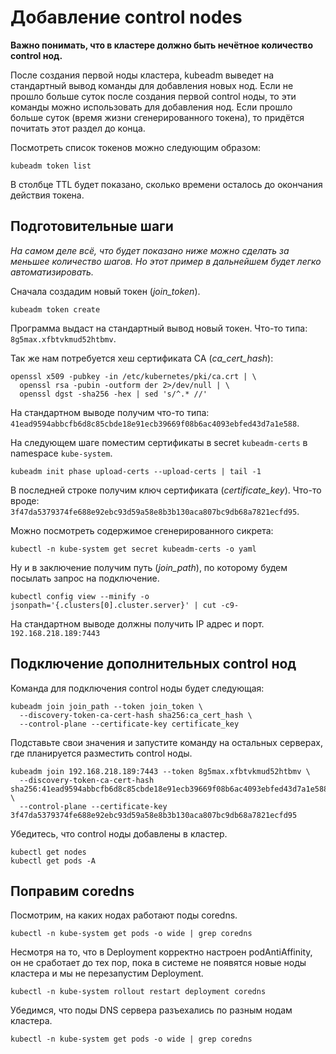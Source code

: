 # Добавление control nodes

**Важно понимать, что в кластере должно быть нечётное количество control нод.**

После создания первой ноды кластера, kubeadm выведет на стандартный вывод команды для добавления новых нод.
Если не прошло больше суток после создания первой control ноды, то эти команды можно использовать для добавления нод.
Если прошло больше суток (время жизни сгенерированного токена), то придётся почитать этот раздел до конца.

Посмотреть список токенов можно следующим образом: 

```shell
kubeadm token list
```

В столбце TTL будет показано, сколько времени осталось до окончания действия токена.

## Подготовительные шаги

_На самом деле всё, что будет показано ниже можно сделать за меньшее количество шагов. Но этот пример в дальнейшем
будет легко автоматизировать._

Сначала создадим новый токен (_join_token_).

```shell
kubeadm token create
```

Программа выдаст на стандартный вывод новый токен. Что-то типа: `8g5max.xfbtvkmud52htbmv`.

Так же нам потребуется хеш сертификата CA (_ca_cert_hash_):

```shell
openssl x509 -pubkey -in /etc/kubernetes/pki/ca.crt | \
  openssl rsa -pubin -outform der 2>/dev/null | \
  openssl dgst -sha256 -hex | sed 's/^.* //'
```

На стандартном выводе получим что-то типа: `41ead9594abbcfb6d8c85cbde18e91ecb39669f08b6ac4093ebfed43d7a1e588`.

На следующем шаге поместим сертификаты в secret `kubeadm-certs` в namespace `kube-system`.

```shell
kubeadm init phase upload-certs --upload-certs | tail -1
```

В последней строке получим ключ сертификата (_certificate_key_). Что-то 
вроде: `3f47da5379374fe688e92ebc93d59a58e8b3b130aca807bc9db68a7821ecfd95`.

Можно посмотреть содержимое сгенерированного сикрета:

```shell
kubectl -n kube-system get secret kubeadm-certs -o yaml
```

Ну и в заключение получим путь (_join_path_), по которому будем посылать запрос на подключение.

```shell
kubectl config view --minify -o jsonpath='{.clusters[0].cluster.server}' | cut -c9-
```

На стандартном выводе должны получить IP адрес и порт. `192.168.218.189:7443`

## Подключение дополнительных control нод

Команда для подключения control ноды будет следующая:

```
kubeadm join join_path --token join_token \
  --discovery-token-ca-cert-hash sha256:ca_cert_hash \
  --control-plane --certificate-key certificate_key
```

Подставьте свои значения и запустите команду на остальных серверах, где планируется разместить control ноды.

```shell
kubeadm join 192.168.218.189:7443 --token 8g5max.xfbtvkmud52htbmv \
  --discovery-token-ca-cert-hash sha256:41ead9594abbcfb6d8c85cbde18e91ecb39669f08b6ac4093ebfed43d7a1e588 \
  --control-plane --certificate-key 3f47da5379374fe688e92ebc93d59a58e8b3b130aca807bc9db68a7821ecfd95
```

Убедитесь, что control ноды добавлены в кластер.

```shell
kubectl get nodes
kubectl get pods -A
```

## Поправим coredns

Посмотрим, на каких нодах работают поды coredns.

```shell
kubectl -n kube-system get pods -o wide | grep coredns
```

Несмотря на то, что в Deployment корректно настроен podAntiAffinity, он не сработает до тех пор, пока в системе не появятся
новые ноды кластера и мы не перезапустим Deployment.

```shell
kubectl -n kube-system rollout restart deployment coredns
```

Убедимся, что поды DNS сервера разъехались по разным нодам кластера.

```shell
kubectl -n kube-system get pods -o wide | grep coredns
```
